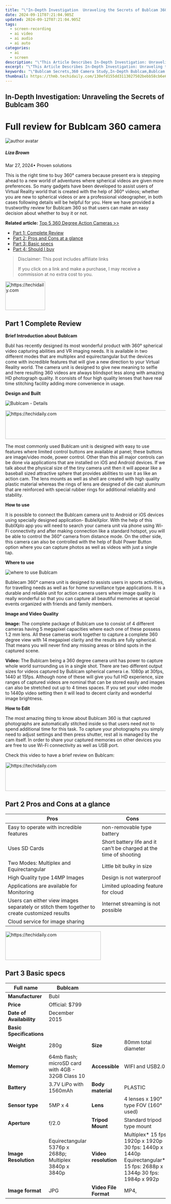 ```yaml
---
title: "\"In-Depth Investigation  Unraveling the Secrets of Bublcam 360\""
date: 2024-09-11T07:21:04.905Z
updated: 2024-09-12T07:21:04.905Z
tags: 
  - screen-recording
  - ai video
  - ai audio
  - ai auto
categories: 
  - ai
  - screen
description: "\"This Article Describes In-Depth Investigation: Unraveling the Secrets of Bublcam 360\""
excerpt: "\"This Article Describes In-Depth Investigation: Unraveling the Secrets of Bublcam 360\""
keywords: "\"Bublcam Secrets,360 Camera Study,In-Depth Bublcam,Bublcam Uncovered,Bublcam Investigation,360° Bublcam Analysis,Exploring Bublcam\""
thumbnail: https://thmb.techidaily.com/130efd155dd3113027502bebb58cb6e6e0e86e94cc569dcea85fd93839ec481a.jpg
---
```


## In-Depth Investigation: Unraveling the Secrets of Bublcam 360

# Full review for Bublcam 360 camera

![author avatar](https://lh5.googleusercontent.com/-AIMmjowaFs4/AAAAAAAAAAI/AAAAAAAAABc/Y5UmwDaI7HU/s250-c-k/photo.jpg)

##### Liza Brown

 Mar 27, 2024• Proven solutions

 This is the right time to buy 360° camera because present era is stepping ahead to a new world of adventures where spherical videos are given more preferences. So many gadgets have been developed to assist users of Virtual Reality world that is created with the help of 360° videos; whether you are new to spherical videos or are a professional videographer, in both cases following details will be helpful for you. Here we have provided a trustworthy review for Bublcam 360 so that users can make an easy decision about whether to buy it or not.

**Related article:** [Top 5 360 Degree Action Cameras >>](https://tools.techidaily.com/wondershare/filmora/download/)

* [Part 1: Complete Review](#part1)
* [Part 2: Pros and Cons at a glance](#part2)
* [Part 3: Basic specs](#part3)
* [Part 4: Should I buy](#part4)


>  Disclaimer: This post includes affiliate links
>
>  If you click on a link and make a purchase, I may receive a commission at no extra cost to you.
>







<!-- affiliate ads begin -->
<a href="https://aligracehair.sjv.io/c/5597632/2135351/19272" target="_top" id="2135351">
  <img src="//a.impactradius-go.com/display-ad/19272-2135351" border="0" alt="https://techidaily.com" width="125" height="90"/>
</a>
<img height="0" width="0" src="https://aligracehair.sjv.io/i/5597632/2135351/19272" style="position:absolute;visibility:hidden;" border="0" />
<!-- affiliate ads end -->




## Part 1 Complete Review

**Brief Introduction about Bublcam**

 Bubl has recently designed its most wonderful product with 360° spherical video capturing abilities and VR imaging needs. It is available in two different modes that are multiplex and equirectangular but the devices come with incredible features that will give a new direction to your Virtual Reality world. The camera unit is designed to give new meaning to selfie and here resulting 360 videos are always blindspot less along with amazing HD photograph quality. It consists of four high quality lenses that have real time stitching facility adding more convenience in usage.

**Design and Built**

![Bublcam - Details](https://images.wondershare.com/filmora/article-images/bublcam-details.jpg)





<!-- affiliate ads begin -->
<a href="https://aidotcom.pxf.io/c/5597632/2134499/19576" target="_top" id="2134499">
  <img src="//a.impactradius-go.com/display-ad/19576-2134499" border="0" alt="https://techidaily.com" width="600" height="90"/>
</a>
<img height="0" width="0" src="https://aidotcom.pxf.io/i/5597632/2134499/19576" style="position:absolute;visibility:hidden;" border="0" />
<!-- affiliate ads end -->




 The most commonly used Bublcam unit is designed with easy to use features where limited control buttons are available at panel; these buttons are image/video mode, power control. Other than this all major controls can be done via applications that are installed on iOS and Android devices. If we talk about the physical size of the tiny camera unit then it will appear like a baseball sized attractive sphere that provides abilities to use it as like an action cam. The lens mounts as well as shell are created with high quality plastic material whereas the rings of lens are designed of die cast aluminum that are reinforced with special rubber rings for additional reliability and stability.

**How to use**

 It is possible to connect the Bublcam camera unit to Android or iOS devices using specially designed application- BubleXplor. With the help of this BublXplo app you will need to search your camera unit via phone using Wi-Fi connectivity and after making connection like a standard hotspot, you will be able to control the 360° camera from distance mode. On the other side, this camera can also be controlled with the help of Bubl Power Button option where you can capture photos as well as videos with just a single tap.

**Where to use**

![where to use Bublcam](https://images.wondershare.com/filmora/article-images/bublcam-where-to-use.jpg)

 Bublecam 360° camera unit is designed to assists users in sports activities, for travelling needs as well as for home surveillance type applications. It is a durable and reliable unit for action camera users where image quality is really wonderful so that you can capture all beautiful memories at special events organized with friends and family members.

**Image and Video Quality**

**Image:** The complete package of Bublcam use to consist of 4 different cameras having 5 megapixel capacities where each one of these possess 1.2 mm lens. All these cameras work together to capture a complete 360 degree view with 14 megapixel clarity and the results are fully spherical. That means you will never find any missing areas or blind spots in the captured scene.

**Video:** The Bublcam being a 360 degree camera unit has power to capture whole world surrounding us in a single shot. There are two different output sizes for videos captured by Bublcam spherical camera i.e. 1080p at 30fps, 1440 at 15fps. Although none of these will give you full HD experience, size ranges of captured videos are nominal that can be stored easily and images can also be stretched out up to 4 times spaces. If you set your video mode to 1440p video setting then it will lead to decent clarity and wonderful image brightness.

**How to Edit**

 The most amazing thing to know about Bublcam 360 is that captured photographs are automatically stitched inside so that users need not to spend additional time for this task. To capture your photographs you simply need to adjust settings and then press shutter, rest all is managed by the cam itself. In order to share your captured memories on other devices you are free to use Wi-Fi connectivity as well as USB port.

 Check this video to have a brief review on Bublcam:





<!-- affiliate ads begin -->
<a href="https://appsumo.8odi.net/c/5597632/2118315/7443" target="_top" id="2118315">
  <img src="//a.impactradius-go.com/display-ad/7443-2118315" border="0" alt="https://techidaily.com" width="728" height="90"/>
</a>
<img height="0" width="0" src="https://appsumo.8odi.net/i/5597632/2118315/7443" style="position:absolute;visibility:hidden;" border="0" />
<!-- affiliate ads end -->




## Part 2 Pros and Cons at a glance

| Pros                                                                                         | Cons                                                               |
| -------------------------------------------------------------------------------------------- | ------------------------------------------------------------------ |
| Easy to operate with incredible features                                                     | non-removable type battery                                         |
| Uses SD Cards                                                                                | Short battery life and it can't be charged at the time of shooting |
| Two Modes: Multiplex and Equirectangular                                                     | Little bit bulky in size                                           |
| High Quality type 14MP Images                                                                | Design is not waterproof                                           |
| Applications are available for Monitoring                                                    | Limited uploading feature for cloud                                |
| Users can either view images separately or stitch them together to create customized results | Internet streaming is not possible                                 |
| Cloud service for image sharing                                                              |                                                                    |





<!-- affiliate ads begin -->
<a href="https://25home.pxf.io/c/5597632/2123477/16836" target="_top" id="2123477">
  <img src="//a.impactradius-go.com/display-ad/16836-2123477" border="0" alt="https://techidaily.com" width="300" height="90"/>
</a>
<img height="0" width="0" src="https://25home.pxf.io/i/5597632/2123477/16836" style="position:absolute;visibility:hidden;" border="0" />
<!-- affiliate ads end -->




## Part 3 Basic specs

| **Full name**            | Bublcam                                                |                       |                                                                                                                        |
| ------------------------ | ------------------------------------------------------ | --------------------- | ---------------------------------------------------------------------------------------------------------------------- |
| **Manufacturer**         | Bubl                                                   |                       |                                                                                                                        |
| **Price**                | Official: $799                                         |                       |                                                                                                                        |
| **Date of Availability** | December 2015                                          |                       |                                                                                                                        |
| **Basic Specifications** |                                                        |                       |                                                                                                                        |
| **Weight**               | 280g                                                   | **Size**              | 80mm total diameter                                                                                                    |
| **Memory**               | 64mb flash; microSD card with 4GB - 32GB Class 10      | **Accessible**        | WIFI and USB2.0                                                                                                        |
| **Battery**              | 3.7V LiPo with 1560mAh                                 | **Body material**     | PLASTIC                                                                                                                |
| **Sensor type**          | 5MP x 4                                                | **Lens**              | 4 lenses x 190° type FOV (160° used)                                                                                   |
| **Aperture**             | f/2.0                                                  | **Tripod Mount**      | Standard tripod type mount                                                                                             |
| **Image Resolution**     | Equirectangular 5376p x 2688p; Multiplex 3840p x 3840p | **Video resolution**  | Multiplex\* 15 fps: 1920p x 1920p 30 fps: 1440p x 1440p Equirectangular\*\* 15 fps: 2688p x 1344p 30 fps: 1984p x 992p |
| **Image format**         | JPG                                                    | **Video File Format** | MP4,                                                                                                                   |





<!-- affiliate ads begin -->
<span id="1993654">
					<video width="128" height="480" style="cursor:pointer"
           poster="//a.impactradius-go.com/display-clicktoplayimage/1993654.png"
           onclick="if(!this.playClicked){this.play();this.setAttribute('controls',true);this.playClicked=true;}">
	   <source src="//a.impactradius-go.com/display-ad/22993-1993654">
	   <img src="//a.impactradius-go.com/display-clicktoplayimage/1993654.png" style="border: none; height: 100%; width: 100%; object-fit: contain">
	</video>
	<div style="width:80px;text-align:center"><a href="javascript:window.open(decodeURIComponent('https%3A%2F%2Fhomestyler.sjv.io%2Fc%2F5597632%2F1993654%2F22993'), '_blank');void(0);">Click here</a></div>
</span>
<img height="0" width="0" src="https://imp.pxf.io/i/5597632/1993654/22993" style="position:absolute;visibility:hidden;" border="0" />
<!-- affiliate ads end -->




## Part 4 Should I buy

 This latest 360° video recording device is available with lots of amazing features but the video quality is an issue. Those who are searching for a spherical camera to capture 360° images can buy this Bublcam; it will definitely make your memories more awesome. As per reviews, Bublcam is considered to be the most suitable solution with affordable price range and this all in one camera unit allows easy storage on SD cards.

![author avatar](https://lh5.googleusercontent.com/-AIMmjowaFs4/AAAAAAAAAAI/AAAAAAAAABc/Y5UmwDaI7HU/s250-c-k/photo.jpg)





<!-- affiliate ads begin -->
<a href="https://appsumo.8odi.net/c/5597632/2132161/7443" target="_top" id="2132161">
  <img src="//a.impactradius-go.com/display-ad/7443-2132161" border="0" alt="https://techidaily.com" width="728" height="90"/>
</a>
<img height="0" width="0" src="https://appsumo.8odi.net/i/5597632/2132161/7443" style="position:absolute;visibility:hidden;" border="0" />
<!-- affiliate ads end -->




Liza Brown

Liza Brown is a writer and a lover of all things video.

Follow @Liza Brown


<ins class="adsbygoogle"
     style="display:block"
     data-ad-format="autorelaxed"
     data-ad-client="ca-pub-7571918770474297"
     data-ad-slot="1223367746"></ins>



<ins class="adsbygoogle"
     style="display:block"
     data-ad-client="ca-pub-7571918770474297"
     data-ad-slot="8358498916"
     data-ad-format="auto"
     data-full-width-responsive="true"></ins>






<span class="atpl-alsoreadstyle">Also read:</span>
<div><ul>
<li><a href="https://fox-boxes.techidaily.com/new-2024-approved-6-high-definition-21-hdmi-models-analyzed/"><u>[New] 2024 Approved 6 High-Definition 2.1 HDMI Models Analyzed</u></a></li>
<li><a href="https://fox-boxes.techidaily.com/new-2024-approved-lut-enthusiasts-delight-free-bundles-with-dji-minis-and-air-2/"><u>[New] 2024 Approved LUT Enthusiasts' Delight – Free Bundles with DJI Minis & Air 2</u></a></li>
<li><a href="https://instagram-videos.techidaily.com/new-2024-approved-mastering-content-delivery-uploading-and-sharing-videos-on-instagram-desktop/"><u>[New] 2024 Approved Mastering Content Delivery Uploading and Sharing Videos on Instagram Desktop</u></a></li>
<li><a href="https://fox-boxes.techidaily.com/new-2024-approved-starting-out-key-equipment-and-software-for-vlogging/"><u>[New] 2024 Approved Starting Out Key Equipment & Software for Vlogging</u></a></li>
<li><a href="https://fox-boxes.techidaily.com/new-effortless-srt-conversion-the-ultimate-txt-solution-in-a-flash/"><u>[New] Effortless SRT Conversion The Ultimate TXT Solution in a Flash</u></a></li>
<li><a href="https://youtube-web.techidaily.com/n-2024-elite-10-audio-boosters-for-os-x-ios-android/"><u>[New] In 2024, Elite 10 Audio Boosters for OS X, iOS, Android</u></a></li>
<li><a href="https://fox-boxes.techidaily.com/new-in-2024-quieten-system-sounds-on-pc-and-mac-devices/"><u>[New] In 2024, Quieten System Sounds on PC and Mac Devices</u></a></li>
<li><a href="https://fox-boxes.techidaily.com/new-in-2024-sky-gazers-rejoice-discovering-the-elevation-expertise-of-dji-spark/"><u>[New] In 2024, Sky Gazers Rejoice! Discovering the Elevation Expertise of DJI Spark</u></a></li>
<li><a href="https://instagram-clips.techidaily.com/new-in-2024-twist-and-tell-the-art-of-angling-your-videos-for-instagram-audiences/"><u>[New] In 2024, Twist & Tell The Art of Angling Your Videos for Instagram Audiences</u></a></li>
<li><a href="https://fox-boxes.techidaily.com/new-in-2024-ultimate-edit-suite-for-mobile-app-devices/"><u>[New] In 2024, Ultimate Edit Suite for Mobile App Devices</u></a></li>
<li><a href="https://fox-boxes.techidaily.com/new-in-2024-unbound-zen-audio-releases/"><u>[New] In 2024, Unbound Zen Audio Releases</u></a></li>
<li><a href="https://youtube-stream.techidaily.com/new-secrets-to-superior-youtube-videos-mastering-post-upload-editing/"><u>[New] Secrets to Superior YouTube Videos Mastering Post-Upload Editing</u></a></li>
<li><a href="https://fox-boxes.techidaily.com/updated-10-exceptional-cost-saving-passport-portrait-maker-applications/"><u>[Updated] 10 Exceptional, Cost-Saving Passport Portrait Maker Applications</u></a></li>
<li><a href="https://fox-boxes.techidaily.com/updated-2024-approved-cultivating-a-thriving-audience-for-your-channel/"><u>[Updated] 2024 Approved Cultivating a Thriving Audience for Your Channel</u></a></li>
<li><a href="https://fox-boxes.techidaily.com/updated-2024-approved-intelligent-volume-modulation-strategies/"><u>[Updated] 2024 Approved Intelligent Volume Modulation Strategies</u></a></li>
<li><a href="https://fox-access.techidaily.com/updated-2024-approved-prime-list-7-high-quality-vids-on-mac/"><u>[Updated] 2024 Approved Prime List 7 High-Quality Vids on Mac</u></a></li>
<li><a href="https://fox-boxes.techidaily.com/updated-2024-approved-the-ultimate-guide-to-affordable-innovative-ae-templates/"><u>[Updated] 2024 Approved The Ultimate Guide to Affordable, Innovative AE Templates</u></a></li>
<li><a href="https://youtube-web.techidaily.com/ed-2024s-streaming-surge-gamers-and-money-flow/"><u>[Updated] 2024'S Streaming Surge Gamers and Money Flow</u></a></li>
<li><a href="https://facebook-record-videos.techidaily.com/updated-easy-guide-turning-your-favorite-youtube-videos-into-animated-gifs-for-2024/"><u>[Updated] Easy Guide Turning Your Favorite YouTube Videos Into Animated GIFs for 2024</u></a></li>
<li><a href="https://remote-screen-capture.techidaily.com/updated-expert-tips-for-streamlining-mov-recordings-on-win10/"><u>[Updated] Expert Tips for Streamlining MOV Recordings on Win10</u></a></li>
<li><a href="https://fox-boxes.techidaily.com/updated-in-2024-navigate-a-sea-of-tiktok-saves-with-proper-editing-know-how/"><u>[Updated] In 2024, Navigate a Sea of TikTok Saves with Proper Editing Know-How</u></a></li>
<li><a href="https://fox-boxes.techidaily.com/updated-in-2024-streamlining-your-meetings-using-zoom-with-win11/"><u>[Updated] In 2024, Streamlining Your Meetings Using Zoom with Win11</u></a></li>
<li><a href="https://fox-boxes.techidaily.com/updated-in-2024-vanish-without-a-trace-tips-for-anonymous-instagram-live/"><u>[Updated] In 2024, Vanish Without A Trace Tips for Anonymous Instagram Live</u></a></li>
<li><a href="https://fox-helps.techidaily.com/updated-seamlessly-blend-sound-and-visuals-editing-tips-for-canva-videos-for-2024/"><u>[Updated] Seamlessly Blend Sound & Visuals Editing Tips for Canva Videos for 2024</u></a></li>
<li><a href="https://on-screen-recording.techidaily.com/updated-stepping-up-advanced-techniques-for-w11-gamers/"><u>[Updated] Stepping Up Advanced Techniques for W11 Gamers</u></a></li>
<li><a href="https://screen-mirroring-recording.techidaily.com/updated-stop-losses-maintaining-seamless-obs-recording/"><u>[Updated] Stop Losses Maintaining Seamless OBS Recording</u></a></li>
<li><a href="https://fox-boxes.techidaily.com/updated-the-ultimate-guide-to-supercharging-srt-with-macwindows/"><u>[Updated] The Ultimate Guide to Supercharging SRT with Mac/Windows</u></a></li>
<li><a href="https://extra-hints.techidaily.com/2024-approved-best-in-class-meme-modification-software/"><u>2024 Approved Best in Class Meme Modification Software</u></a></li>
<li><a href="https://video-screen-grab.techidaily.com/2024-approved-comprehensive-durecorder-manual-review/"><u>2024 Approved Comprehensive DuRecorder Manual Review</u></a></li>
<li><a href="https://fox-boxes.techidaily.com/2024-approved-elevate-your-live-streams-high-quality-360-options/"><u>2024 Approved Elevate Your Live Streams High-Quality 360° Options</u></a></li>
<li><a href="https://fox-boxes.techidaily.com/2024-approved-finding-your-perfect-match-premium-videographer-recruitment/"><u>2024 Approved Finding Your Perfect Match Premium Videographer Recruitment</u></a></li>
<li><a href="https://extra-information.techidaily.com/a-step-by-step-guide-for-effective-use-of-luts-in-adobe-suite-for-2024/"><u>A Step-by-Step Guide for Effective Use of LUTs in Adobe Suite for 2024</u></a></li>
<li><a href="https://tiktok-video-recordings.techidaily.com/achieving-seamless-synchronization-on-desktop-and-mobile/"><u>Achieving Seamless Synchronization on Desktop & Mobile</u></a></li>
<li><a href="https://fox-boxes.techidaily.com/apk-masterclass-enjoy-funimate-on-android/"><u>APK Masterclass Enjoy Funimate on Android</u></a></li>
<li><a href="https://extra-lessons.techidaily.com/capturing-dark-scenes-with-iphone-pros-for-2024/"><u>Capturing Dark Scenes with iPhone Pros for 2024</u></a></li>
<li><a href="https://youtube-clips.techidaily.com/creating-channel-names-that-capture-attention/"><u>Creating Channel Names That Capture Attention</u></a></li>
<li><a href="https://fox-boxes.techidaily.com/downloading-youtube-srt-a-step-by-step-threefold-approach/"><u>Downloading YouTube SRT A Step-by-Step, Threefold Approach</u></a></li>
<li><a href="https://win-solutions.techidaily.com/enhancing-performance-resolve-outriders-lag-and-glitches-when-playing-on-a-pc/"><u>Enhancing Performance: Resolve Outriders' Lag and Glitches When Playing on a PC</u></a></li>
<li><a href="https://fox-boxes.techidaily.com/enhancing-your-syma-x8c-experience/"><u>Enhancing Your Syma X8C Experience</u></a></li>
<li><a href="https://fox-boxes.techidaily.com/essential-guide-to-implementing-filters-in-media-for-2024/"><u>Essential Guide to Implementing Filters in Media for 2024</u></a></li>
<li><a href="https://blog-min.techidaily.com/how-to-transfer-contacts-from-vivo-t2-pro-5g-to-other-android-devices-using-bluetooth-drfone-by-drfone-transfer-from-android-transfer-from-android/"><u>How to Transfer Contacts from Vivo T2 Pro 5G to Other Android Devices Using Bluetooth? | Dr.fone</u></a></li>
<li><a href="https://android-unlock.techidaily.com/how-to-unlock-oppo-reno-11-5g-phone-without-pin-by-drfone-android/"><u>How to Unlock Oppo Reno 11 5G Phone without PIN</u></a></li>
<li><a href="https://extra-hints.techidaily.com/in-2024-adjustment-tips-for-subtle-audio-reduction-in-logic-pro/"><u>In 2024, Adjustment Tips for Subtle Audio Reduction in Logic Pro</u></a></li>
<li><a href="https://fox-boxes.techidaily.com/in-2024-best-practices-in-converting-videos-for-twitter/"><u>In 2024, Best Practices in Converting Videos for Twitter</u></a></li>
<li><a href="https://fox-boxes.techidaily.com/in-2024-discover-revolutionary-iphone-apps-for-virtual-reality-gaming/"><u>In 2024, Discover Revolutionary IPhone Apps for Virtual Reality Gaming</u></a></li>
<li><a href="https://some-guidance.techidaily.com/in-2024-prime-data-keepers-expert-top-10-selections/"><u>In 2024, Prime Data Keepers Expert Top 10 Selections</u></a></li>
<li><a href="https://fox-boxes.techidaily.com/innovation-unleashed-experience-our-6-best-signature-removers-for-2024/"><u>Innovation Unleashed – Experience Our 6 Best Signature Removers for 2024</u></a></li>
<li><a href="https://snapchat-videos.techidaily.com/mastering-the-art-of-continuous-snapstreak-success-for-2024/"><u>Mastering the Art of Continuous Snapstreak Success for 2024</u></a></li>
<li><a href="https://fox-boxes.techidaily.com/prime-online-converter-options-for-instant-gif-to-video-for-2024/"><u>Prime Online Converter Options for Instant GIF to Video for 2024</u></a></li>
<li><a href="https://review-topics.techidaily.com/remove-frp-lock-on-infinix-note-30-vip-by-drfone-android-unlock-remove-google-frp/"><u>Remove FRP Lock on Infinix Note 30 VIP</u></a></li>
<li><a href="https://win-dash.techidaily.com/seamless-compatibility-get-your-acers-bluetooth-driver-now-instantly/"><u>Seamless Compatibility: Get Your Acer's Bluetooth Driver Now, Instantly</u></a></li>
<li><a href="https://fox-boxes.techidaily.com/skyrocket-your-storage-top-20-free-cloud-services-to-choose-from-1tbplus/"><u>Skyrocket Your Storage - Top 20 Free Cloud Services to Choose From (1TB+)</u></a></li>
<li><a href="https://youtube-clips.techidaily.com/step-into-wealthy-creator-land-via-youtube-shorts-revenue/"><u>Step Into Wealthy Creator Land via YouTube Shorts Revenue</u></a></li>
<li><a href="https://fox-boxes.techidaily.com/synthesizing-creativity-with-magix-music-maker-2024-review/"><u>Synthesizing Creativity with Magix Music Maker 2024 Review</u></a></li>
<li><a href="https://techidaily.com/video-file-repair-how-to-fix-corrupted-video-files-of-itel-p55plus-on-mac-by-stellar-video-repair-mobile-video-repair/"><u>Video File Repair - How to Fix Corrupted video files of Itel P55+ on Mac?</u></a></li>
<li><a href="https://fox-boxes.techidaily.com/visual-verdict-clash-sj6-prodigy-versus-yis-4k-masterpiece-for-2024/"><u>Visual Verdict Clash SJ6 Prodigy Versus Yi’s 4K Masterpiece for 2024</u></a></li>
<li><a href="https://extra-hints.techidaily.com/windowsmac-guide-to-opening-srt-audio-cues/"><u>Windows/Mac Guide to Opening SRT Audio Cues</u></a></li>
</ul></div>





